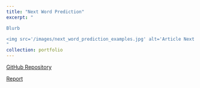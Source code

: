 ```yaml
---
title: "Next Word Prediction"
excerpt: "

Blurb

<img src='/images/next_word_prediction_examples.jpg' alt='Article Next Word Prediction Examples Project' width='500' height='500' style='display: block; margin: 0 auto;'>
"
collection: portfolio
---
```


[GitHub Repository](https://github.com/ajoherron/LSTM_vs_Transformer_Word_Prediction)

[Report](/images/next_word_prediction_report.pdf)